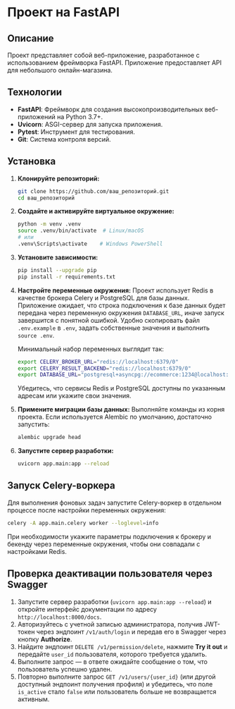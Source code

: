 # Проект на FastAPI

## Описание
Проект представляет собой веб-приложение, разработанное с использованием фреймворка FastAPI.
Приложение предоставляет API для небольшого онлайн-магазина.

## Технологии
- **FastAPI**: Фреймворк для создания высокопроизводительных веб-приложений на Python 3.7+.
- **Uvicorn**: ASGI-сервер для запуска приложения.
- **Pytest**: Инструмент для тестирования.
- **Git**: Система контроля версий.

## Установка

1. **Клонируйте репозиторий:**
   ```bash
   git clone https://github.com/ваш_репозиторий.git
   cd ваш_репозиторий
   ```

2. **Создайте и активируйте виртуальное окружение:**
   ```bash
   python -m venv .venv
   source .venv/bin/activate  # Linux/macOS
   # или
   .venv\Scripts\activate    # Windows PowerShell
   ```

3. **Установите зависимости:**
   ```bash
   pip install --upgrade pip
   pip install -r requirements.txt
   ```

4. **Настройте переменные окружения:**
   Проект использует Redis в качестве брокера Celery и PostgreSQL для базы данных. Приложение ожидает, что строка подключения к базе данных будет передана через переменную окружения `DATABASE_URL`, иначе запуск завершится с понятной ошибкой. Удобно скопировать файл `.env.example` в `.env`, задать собственные значения и выполнить `source .env`.

   Минимальный набор переменных выглядит так:
   ```bash
   export CELERY_BROKER_URL="redis://localhost:6379/0"
   export CELERY_RESULT_BACKEND="redis://localhost:6379/0"
   export DATABASE_URL="postgresql+asyncpg://ecommerce:1234@localhost:5432/ecommerce"
   ```

   Убедитесь, что сервисы Redis и PostgreSQL доступны по указанным адресам или укажите свои значения.

5. **Примените миграции базы данных:**
   Выполняйте команды из корня проекта. Если используется Alembic по умолчанию, достаточно запустить:

   ```bash
   alembic upgrade head
   ```

6. **Запустите сервер разработки:**
   ```bash
   uvicorn app.main:app --reload
   ```

## Запуск Celery-воркера

Для выполнения фоновых задач запустите Celery-воркер в отдельном процессе после настройки переменных окружения:

```bash
celery -A app.main.celery worker --loglevel=info
```

При необходимости укажите параметры подключения к брокеру и бекенду через переменные окружения, чтобы они совпадали с настройками Redis.


## Проверка деактивации пользователя через Swagger

1. Запустите сервер разработки (`uvicorn app.main:app --reload`) и откройте интерфейс документации по адресу `http://localhost:8000/docs`.
2. Авторизуйтесь с учетной записью администратора, получив JWT-токен через эндпоинт `/v1/auth/login` и передав его в Swagger через кнопку **Authorize**.
3. Найдите эндпоинт `DELETE /v1/permission/delete`, нажмите **Try it out** и передайте `user_id` пользователя, которого требуется удалить.
4. Выполните запрос — в ответе ожидайте сообщение о том, что пользователь успешно удален.
5. Повторно выполните запрос `GET /v1/users/{user_id}` (или другой доступный эндпоинт получения профиля) и убедитесь, что поле `is_active` стало `false` или пользователь больше не возвращается активным.